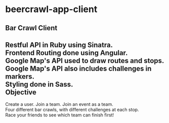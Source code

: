 # beercrawl-app-client
Bar Crawl Client
-----------------
Restful API in Ruby using Sinatra.    
Frontend Routing done using Angular.  
Google Map's API used to draw routes and stops.   
Google Map's API also includes challenges in markers.   
Styling done in Sass.  
Objective
-----------------
Create a user. Join a team. Join an event as a team.   
Four different bar crawls, with different challenges at each stop.   
Race your friends to see which team can finish first!   
